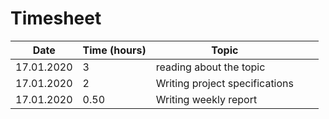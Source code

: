 # Timesheet
| Date       | Time (hours) | Topic                          |   |   |
|------------|--------------|--------------------------------|---|---|
| 17.01.2020 | 3            | reading about the topic        |   |   |
| 17.01.2020 | 2            | Writing project specifications |   |   |
| 17.01.2020 | 0.50         | Writing weekly report          |   |   |